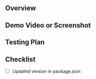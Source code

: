 ## Overview

<!-- Add a link to a GitHub issue here -->

## Demo Video or Screenshot

## Testing Plan

## Checklist

- [ ] Updated version in package.json
